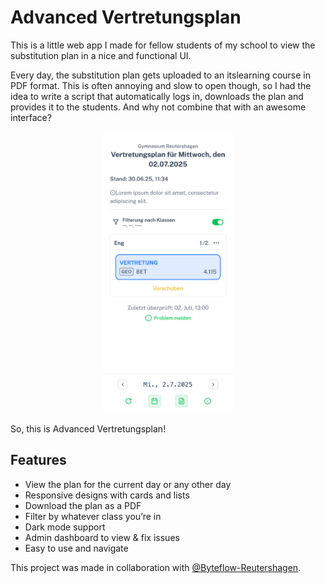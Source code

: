 # Advanced Vertretungsplan

This is a little web app I made for fellow students of my school to view the substitution plan in a nice and functional UI.

Every day, the substitution plan gets uploaded to an itslearning course in PDF format. This is often annoying and slow to open though, so I had the idea to write a script that automatically logs in, downloads the plan and provides it to the students.
And why not combine that with an awesome interface?

<div align=center>
  <img src="readme-screenshot.png" height="450">
</div>

So, this is Advanced Vertretungsplan!

## Features

- View the plan for the current day or any other day
- Responsive designs with cards and lists
- Download the plan as a PDF
- Filter by whatever class you’re in
- Dark mode support
- Admin dashboard to view & fix issues
- Easy to use and navigate

This project was made in collaboration with [@Byteflow-Reutershagen](https://github.com/Byteflow-Reutershagen).
